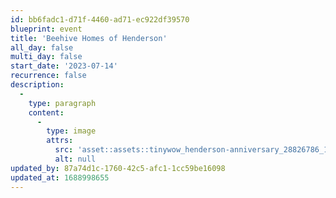 ```yaml
---
id: bb6fadc1-d71f-4460-ad71-ec922df39570
blueprint: event
title: 'Beehive Homes of Henderson'
all_day: false
multi_day: false
start_date: '2023-07-14'
recurrence: false
description:
  -
    type: paragraph
    content:
      -
        type: image
        attrs:
          src: 'asset::assets::tinywow_henderson-anniversary_28826786_1.jpg'
          alt: null
updated_by: 87a74d1c-1760-42c5-afc1-1cc59be16098
updated_at: 1688998655
---
```

